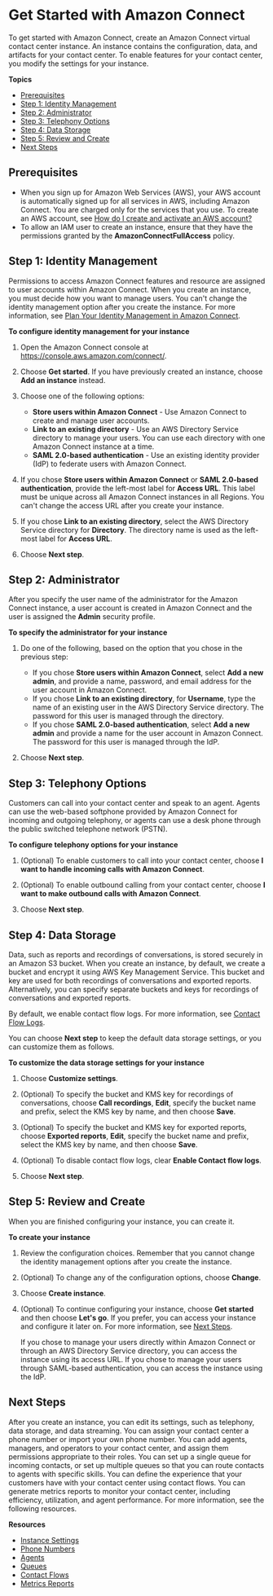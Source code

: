 # Get Started with Amazon Connect<a name="amazon-connect-get-started"></a>

To get started with Amazon Connect, create an Amazon Connect virtual contact center instance\. An instance contains the configuration, data, and artifacts for your contact center\. To enable features for your contact center, you modify the settings for your instance\.

**Topics**
+ [Prerequisites](#get-started-prerequisites)
+ [Step 1: Identity Management](#get-started-identity-management)
+ [Step 2: Administrator](#get-started-administrator)
+ [Step 3: Telephony Options](#get-started-telephony)
+ [Step 4: Data Storage](#get-started-data-storage)
+ [Step 5: Review and Create](#get-started-review)
+ [Next Steps](#get-started-next-steps)

## Prerequisites<a name="get-started-prerequisites"></a>
+ When you sign up for Amazon Web Services \(AWS\), your AWS account is automatically signed up for all services in AWS, including Amazon Connect\. You are charged only for the services that you use\. To create an AWS account, see [How do I create and activate an AWS account?](http://aws.amazon.com/premiumsupport/knowledge-center/create-and-activate-aws-account/)
+ To allow an IAM user to create an instance, ensure that they have the permissions granted by the **AmazonConnectFullAccess** policy\.

## Step 1: Identity Management<a name="get-started-identity-management"></a>

Permissions to access Amazon Connect features and resource are assigned to user accounts within Amazon Connect\. When you create an instance, you must decide how you want to manage users\. You can't change the identity management option after you create the instance\. For more information, see [Plan Your Identity Management in Amazon Connect](connect-identity-management.md)\.

**To configure identity management for your instance**

1. Open the Amazon Connect console at [https://console\.aws\.amazon\.com/connect/](https://console.aws.amazon.com/connect/)\.

1. Choose **Get started**\. If you have previously created an instance, choose **Add an instance** instead\.

1. Choose one of the following options:
   + **Store users within Amazon Connect** \- Use Amazon Connect to create and manage user accounts\.
   + **Link to an existing directory** \- Use an AWS Directory Service directory to manage your users\. You can use each directory with one Amazon Connect instance at a time\.
   + **SAML 2\.0\-based authentication** \- Use an existing identity provider \(IdP\) to federate users with Amazon Connect\.

1. If you chose **Store users within Amazon Connect** or **SAML 2\.0\-based authentication**, provide the left\-most label for **Access URL**\. This label must be unique across all Amazon Connect instances in all Regions\. You can't change the access URL after you create your instance\.

1. If you chose **Link to an existing directory**, select the AWS Directory Service directory for **Directory**\. The directory name is used as the left\-most label for **Access URL**\.

1. Choose **Next step**\.

## Step 2: Administrator<a name="get-started-administrator"></a>

After you specify the user name of the administrator for the Amazon Connect instance, a user account is created in Amazon Connect and the user is assigned the **Admin** security profile\.

**To specify the administrator for your instance**

1. Do one of the following, based on the option that you chose in the previous step:
   + If you chose **Store users within Amazon Connect**, select **Add a new admin**, and provide a name, password, and email address for the user account in Amazon Connect\.
   + If you chose **Link to an existing directory**, for **Username**, type the name of an existing user in the AWS Directory Service directory\. The password for this user is managed through the directory\.
   + If you chose **SAML 2\.0\-based authentication**, select **Add a new admin** and provide a name for the user account in Amazon Connect\. The password for this user is managed through the IdP\.

1. Choose **Next step**\.

## Step 3: Telephony Options<a name="get-started-telephony"></a>

Customers can call into your contact center and speak to an agent\. Agents can use the web\-based softphone provided by Amazon Connect for incoming and outgoing telephony, or agents can use a desk phone through the public switched telephone network \(PSTN\)\.

**To configure telephony options for your instance**

1. \(Optional\) To enable customers to call into your contact center, choose **I want to handle incoming calls with Amazon Connect**\.

1. \(Optional\) To enable outbound calling from your contact center, choose **I want to make outbound calls with Amazon Connect**\.

1. Choose **Next step**\.

## Step 4: Data Storage<a name="get-started-data-storage"></a>

Data, such as reports and recordings of conversations, is stored securely in an Amazon S3 bucket\. When you create an instance, by default, we create a bucket and encrypt it using AWS Key Management Service\. This bucket and key are used for both recordings of conversations and exported reports\. Alternatively, you can specify separate buckets and keys for recordings of conversations and exported reports\.

By default, we enable contact flow logs\. For more information, see [Contact Flow Logs](contact-flow-logs.md)\.

You can choose **Next step** to keep the default data storage settings, or you can customize them as follows\.

**To customize the data storage settings for your instance**

1. Choose **Customize settings**\.

1. \(Optional\) To specify the bucket and KMS key for recordings of conversations, choose **Call recordings**, **Edit**, specify the bucket name and prefix, select the KMS key by name, and then choose **Save**\.

1. \(Optional\) To specify the bucket and KMS key for exported reports, choose **Exported reports**, **Edit**, specify the bucket name and prefix, select the KMS key by name, and then choose **Save**\.

1. \(Optional\) To disable contact flow logs, clear **Enable Contact flow logs**\.

1. Choose **Next step**\.

## Step 5: Review and Create<a name="get-started-review"></a>

When you are finished configuring your instance, you can create it\.

**To create your instance**

1. Review the configuration choices\. Remember that you cannot change the identity management options after you create the instance\.

1. \(Optional\) To change any of the configuration options, choose **Change**\.

1. Choose **Create instance**\.

1. \(Optional\) To continue configuring your instance, choose **Get started** and then choose **Let's go**\. If you prefer, you can access your instance and configure it later on\. For more information, see [Next Steps](#get-started-next-steps)\.

   If you chose to manage your users directly within Amazon Connect or through an AWS Directory Service directory, you can access the instance using its access URL\. If you chose to manage your users through SAML\-based authentication, you can access the instance using the IdP\.

## Next Steps<a name="get-started-next-steps"></a>

After you create an instance, you can edit its settings, such as telephony, data storage, and data streaming\. You can assign your contact center a phone number or import your own phone number\. You can add agents, managers, and operators to your contact center, and assign them permissions appropriate to their roles\. You can set up a single queue for incoming contacts, or set up multiple queues so that you can route contacts to agents with specific skills\. You can define the experience that your customers have with your contact center using contact flows\. You can generate metrics reports to monitor your contact center, including efficiency, utilization, and agent performance\. For more information, see the following resources\.

**Resources**
+ [Instance Settings](amazon-connect-instances.md)
+ [Phone Numbers](contact-center-phone-number.md)
+ [Agents](connect-agents.md)
+ [Queues](connect-queues.md)
+ [Contact Flows](connect-contact-flows.md)
+ [Metrics Reports](amazon-connect-metrics.md)